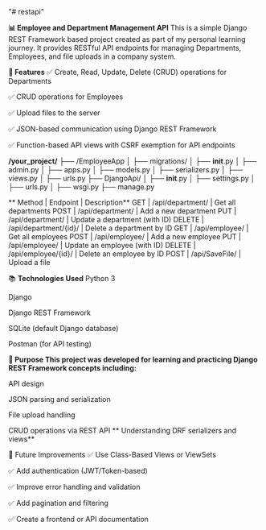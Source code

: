 "# restapi" 

**📊 Employee and Department Management API**
This is a simple Django REST Framework based project created as part of my personal learning journey. It provides RESTful API endpoints for managing Departments, Employees, and file uploads in a company system.


**🚀 Features**
✅ Create, Read, Update, Delete (CRUD) operations for Departments

✅ CRUD operations for Employees

✅ Upload files to the server

✅ JSON-based communication using Django REST Framework

✅ Function-based API views with CSRF exemption for API endpoints


**/your_project/**
├── /EmployeeApp
│   ├── migrations/
│   ├── __init__.py
│   ├── admin.py
│   ├── apps.py
│   ├── models.py
│   ├── serializers.py
│   ├── views.py
│   ├── urls.py
├── DjangoApi/
│   ├── __init__.py
│   ├── settings.py
│   ├── urls.py
│   ├── wsgi.py
├── manage.py

**
Method | Endpoint | Description**
GET | /api/department/ | Get all departments
POST | /api/department/ | Add a new department
PUT | /api/department/ | Update a department (with ID)
DELETE | /api/department/{id}/ | Delete a department by ID
GET | /api/employee/ | Get all employees
POST | /api/employee/ | Add a new employee
PUT | /api/employee/ | Update an employee (with ID)
DELETE | /api/employee/{id}/ | Delete an employee by ID
POST | /api/SaveFile/ | Upload a file

📚 **Technologies Used**
Python 3

Django

Django REST Framework

SQLite (default Django database)

Postman (for API testing)

**📖 Purpose
This project was developed for learning and practicing Django REST Framework concepts including:**

API design

JSON parsing and serialization

File upload handling

CRUD operations via REST API
**
Understanding DRF serializers and views**

📌 Future Improvements
✅ Use Class-Based Views or ViewSets

✅ Add authentication (JWT/Token-based)

✅ Improve error handling and validation

✅ Add pagination and filtering

✅ Create a frontend or API documentation

